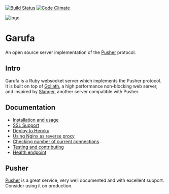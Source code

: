 [![Build Status](https://travis-ci.org/Juanmcuello/garufa.png?branch=master)](https://travis-ci.org/Juanmcuello/garufa)
[![Code Climate](https://codeclimate.com/github/Juanmcuello/garufa/badges/gpa.svg)](https://codeclimate.com/github/Juanmcuello/garufa)

![logo](doc/images/logo.png)

Garufa
====

An open source server implementation of the [Pusher][pusher] protocol.

Intro
-----

Garufa is a Ruby websocket server which implements the Pusher protocol. It is
built on top of [Goliath][goliath], a high performance non-blocking web server,
and inspired by [Slanger][slanger], another server compatible with Pusher.

Documentation
-------------

* [Installation and usage](doc/install.md)
* [SSL Support](doc/ssl.md)
* [Deploy to Heroku](doc/heroku.md)
* [Using Nginx as reverse proxy](doc/nginx.md)
* [Checking number of current connections](doc/connections.md)
* [Testing and contributing](doc/testing.md)
* [Health endpoint](doc/health.md)

Pusher
------

[Pusher][pusher] is a great service, very well documented and with excellent
support. Consider using it on production.

[pusher]: https://pusher.com
[goliath]: https://github.com/postrank-labs/goliath/
[slanger]: https://github.com/stevegraham/slanger
